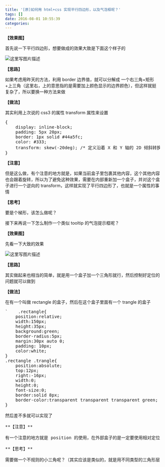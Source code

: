 ```yaml
---
title: '[原]如何用 html+css 实现平行四边形，以及气泡框呢？'
tags: []
date: 2016-08-01 10:55:39
categories:
---
```


**【效果图】** 

首先说一下平行四边形，想要做成的效果大致是下面这个样子的 

![这里写图片描述](http://img.blog.csdn.net/20160801103810284)

**【思路】** 

如果考虑用昨天的方法，利用 border 边界值，就可以分解成 一个右三角+矩形+上三角（这里右，上的意思指的是需要加上颜色显示的边界颜色），但这样就挺复杂了，所以要换一种方法来做

**【做法】** 

其实利用上次说的 css3 的属性 transform 属性来设置

<pre class="prettyprint"><span class="hljs-rules">{
    <span class="hljs-rule"><span class="hljs-attribute">display</span>:<span class="hljs-value"> inline-block</span></span>;
    <span class="hljs-rule"><span class="hljs-attribute">padding</span>:<span class="hljs-value"> <span class="hljs-number">5</span>px <span class="hljs-number">20</span>px</span></span>;
    <span class="hljs-rule"><span class="hljs-attribute">border</span>:<span class="hljs-value"> <span class="hljs-number">1</span>px solid <span class="hljs-hexcolor">#44a5fc</span></span></span>;
    <span class="hljs-rule"><span class="hljs-attribute">color</span>:<span class="hljs-value"> <span class="hljs-hexcolor">#333</span></span></span>;
    <span class="hljs-rule"><span class="hljs-attribute">transform</span>:<span class="hljs-value"> <span class="hljs-function">skew(-<span class="hljs-number">20</span>deg)</span></span></span>; <span class="hljs-comment">/* 定义沿着 X 和 Y 轴的 2D 倾斜转换*/</span>
<span class="hljs-rule">}</span></span></pre>

**【注意】** 

但是这么做，有个注意的地方就是，如果当前盒子里包裹其他内容，这个其他内容也会跟着旋转，所以为了避免这种效果，需要在内部重新加一个盒子，并对这个盒子进行一个逆向的 transform，这样就实现了平行四边形了，也就是一个属性的事情  

**【思考】** 

要是个梯形，该怎么做呢？


接下来再说一下怎么制作一个类似 tooltip 的气泡提示框呢？ 

**【效果图】** 

先看一下大致的效果 

![这里写图片描述](http://img.blog.csdn.net/20160801104015487) 

**【思路】** 

其实做起来也相当的简单，就是用一个盒子加一个三角形就行，然后控制好定位的问题就可以做到

**【做法】** 

在有一个叫做 rectangle 的盒子，然后在这个盒子里面有一个 trangle 的盒子

<pre class="prettyprint">`    <span class="hljs-class">.rectangle</span><span class="hljs-rules">{
    <span class="hljs-rule"><span class="hljs-attribute">position</span>:<span class="hljs-value">relative</span></span>;
    <span class="hljs-rule"><span class="hljs-attribute">width</span>:<span class="hljs-value"><span class="hljs-number">150</span>px</span></span>;
    <span class="hljs-rule"><span class="hljs-attribute">height</span>:<span class="hljs-value"><span class="hljs-number">35</span>px</span></span>;
    <span class="hljs-rule"><span class="hljs-attribute">background</span>:<span class="hljs-value">green</span></span>;
    <span class="hljs-rule"><span class="hljs-attribute">border-radius</span>:<span class="hljs-value"><span class="hljs-number">5</span>px</span></span>;
    <span class="hljs-rule"><span class="hljs-attribute">margin</span>:<span class="hljs-value"><span class="hljs-number">30</span>px auto <span class="hljs-number">0</span></span></span>;
    <span class="hljs-rule"><span class="hljs-attribute">padding</span>:<span class="hljs-value"> <span class="hljs-number">10</span>px</span></span>;
    <span class="hljs-rule"><span class="hljs-attribute">color</span>:<span class="hljs-value">white</span></span>; 
<span class="hljs-rule">}</span></span>
<span class="hljs-class">.rectangle</span> <span class="hljs-class">.trangle</span><span class="hljs-rules">{
    <span class="hljs-rule"><span class="hljs-attribute">position</span>:<span class="hljs-value">absolute</span></span>;
    <span class="hljs-rule"><span class="hljs-attribute">top</span>:<span class="hljs-value"><span class="hljs-number">12</span>px</span></span>;
    <span class="hljs-rule"><span class="hljs-attribute">right</span>:<span class="hljs-value">-<span class="hljs-number">16</span>px</span></span>;
    <span class="hljs-rule"><span class="hljs-attribute">width</span>:<span class="hljs-value"><span class="hljs-number">0</span></span></span>;
    <span class="hljs-rule"><span class="hljs-attribute">height</span>:<span class="hljs-value"><span class="hljs-number">0</span></span></span>;
    <span class="hljs-rule"><span class="hljs-attribute">font-size</span>:<span class="hljs-value"><span class="hljs-number">0</span></span></span>;
    <span class="hljs-rule"><span class="hljs-attribute">border</span>:<span class="hljs-value">solid <span class="hljs-number">8</span>px</span></span>;
    <span class="hljs-rule"><span class="hljs-attribute">border-color</span>:<span class="hljs-value">transparent transparent transparent green</span></span>;
<span class="hljs-rule">}</span></span>

然后差不多就可以实现了 

**【注意】** 

有一个注意的地方就是 position 的使用，在外部盒子的是一定要使用相对定位的 

**【思考】** 

需要做一个不规则的小三角呢？（其实应该是类似的，就是用不同类型的三角形层层的遮罩，或者利用 css3 的2D变换属性来实现）